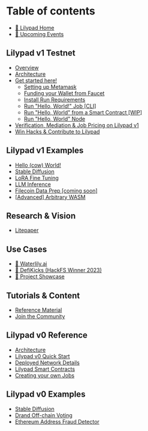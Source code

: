 # Table of contents

* [🍃 Lilypad Home](README.md)
* [📅 Upcoming Events](upcoming-events.md)

## Lilypad v1 Testnet

* [Overview](lilypad-v1-testnet/overview.md)
* [Architecture](lilypad-v1-testnet/architecture.md)
* [Get started here!](lilypad-v1-testnet/quick-start/README.md)
  * [Setting up Metamask](lilypad-v1-testnet/quick-start/setting-up-metamask.md)
  * [Funding your Wallet from Faucet](lilypad-v1-testnet/quick-start/funding-your-wallet-from-faucet.md)
  * [Install Run Requirements](lilypad-v1-testnet/quick-start/install-run-requirements.md)
  * [Run "Hello, World!" Job \[CLI\]](lilypad-v1-testnet/quick-start/run-hello-world-job-cli.md)
  * [Run "Hello, World" from a Smart Contract \[WIP\]](lilypad-v1-testnet/quick-start/run-hello-world-from-a-smart-contract.md)
  * [Run "Hello, World" Node](lilypad-v1-testnet/quick-start/run-hello-world-node.md)
* [Verification, Mediation & Job Pricing on Lilypad v1](lilypad-v1-testnet/verification-mediation-and-job-pricing-on-lilypad-v1.md)
* [Win Hacks & Contribute to Lilypad](lilypad-v1-testnet/win-hacks-and-contribute-to-lilypad.md)

## Lilypad v1 Examples

* [Hello (cow) World!](lilypad-v1-examples/hello-cow-world.md)
* [Stable Diffusion](lilypad-v1-examples/stable-diffusion.md)
* [LoRA Fine Tuning](lilypad-v1-examples/lora-fine-tuning.md)
* [LLM Inference](lilypad-v1-examples/llm-inference.md)
* [Filecoin Data Prep \[coming soon\]](lilypad-v1-examples/filecoin-data-prep.md)
* [\[Advanced\] Arbitrary WASM](lilypad-v1-examples/advanced-arbitrary-wasm.md)

## Research & Vision

* [Litepaper](research-and-vision/whitepaper.md)

## Use Cases

* [🎨 Waterlily.ai](use-cases/waterlily.ai.md)
* [👟 DefiKicks (HackFS Winner 2023)](use-cases/defikicks.md)
* [🌠 Project Showcase](use-cases/project-showcase.md)

## Tutorials & Content

* [Reference Material](tutorials-and-content/reference-material.md)
* [Join the Community](tutorials-and-content/join-the-community.md)

## Lilypad v0 Reference

* [Architecture](lilypad-v0-reference/architecture.md)
* [Lilypad v0 Quick Start](lilypad-v0-reference/lilypad-v0-quick-start.md)
* [Deployed Network Details](lilypad-v0-reference/deployed-network-details.md)
* [Lilypad Smart Contracts](lilypad-v0-reference/lilypad-smart-contracts.md)
* [Creating your own Jobs](lilypad-v0-reference/creating-your-own-jobs.md)

## Lilypad v0 Examples

* [Stable Diffusion](lilypad-v0-examples/stable-diffusion.md)
* [Drand Off-chain Voting](lilypad-v0-examples/drand-off-chain-voting.md)
* [Ethereum Address Fraud Detector](lilypad-v0-examples/ethereum-address-fraud-detector.md)
